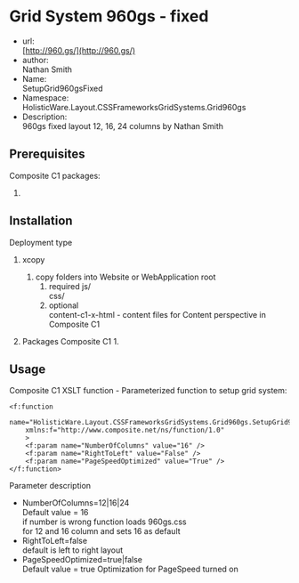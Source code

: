 ﻿# Grid System 960gs - fixed #

* 	url:		
	[http://960.gs/](http://960.gs/)
* 	author: 	
	Nathan Smith	
*	Name:		  
	SetupGrid960gsFixed		
* 	Namespace:	  
	HolisticWare.Layout.CSSFrameworksGridSystems.Grid960gs
*	Description:  
	960gs fixed layout 12, 16, 24 columns by Nathan Smith

## Prerequisites ##

Composite C1 packages:

1.

## Installation ##

Deployment type

1. xcopy  
	1. 	copy folders into Website or WebApplication root   
		1.	required
			js/   
			css/  
		2.	optional  
			content-c1-x-html  - content files for Content perspective in Composite C1
		
2.  Packages Composite C1
	1. 
	

## Usage ##

Composite C1 XSLT function - Parameterized function to setup grid system:

	<f:function 
		name="HolisticWare.Layout.CSSFrameworksGridSystems.Grid960gs.SetupGrid960gsFixed" 
		xmlns:f="http://www.composite.net/ns/function/1.0"
		>
		<f:param name="NumberOfColumns" value="16" />
		<f:param name="RightToLeft" value="False" />
		<f:param name="PageSpeedOptimized" value="True" />
	</f:function>

Parameter description

*	NumberOfColumns<Int32>=12|16|24  
	Default value = 16   
	if number is wrong function loads 960gs.css   
	for 12 and 16 column and sets 16 as default  
* 	RightToLeft<Boolean>=false  
	default is left to right layout  
* 	PageSpeedOptimized<Boolean>=true|false  
	Default value = true
	Optimization for PageSpeed turned on

